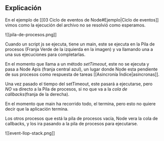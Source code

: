 
## Explicación 

En el ejemplo de [[03 Ciclo de eventos de Node#Ejemplo|Ciclo de eventos]] vimos como la ejecución del archivo no se resolvió como esperamos.

![[pila-de-procesos.png]]

Cuando un script js se ejecuta, tiene un main, este se ejecuta en la Pila de procesos (Franja Verde de la izquierda en la imagen) y va llamando una a una sus ejecuciones para completarlas.

En el momento que llama a un método _setTimeout_, este no se ejecuta y pasa a Node Apis (franja central azul), un lugar donde Node esta pendiente de sus procesos como respuesta de tareas [[Asincronía Índice|asincronas]].

Una vez pasado el tiempo del setTimeout, este pasará a ejecutarse, pero _NO_ va directo a la Pila de procesos, si no que va a la _cola de callbacks_(franja de la derecha).

En el momento que main ha recorrido todo, el termina, pero esto no quiere decir que la aplicación termina.

Los otros procesos que está la pila de procesos vacía, Node vera la cola de callbacks, y los ira pasando a la pila de procesos para ejecutarse.

![[event-llop-stack.png]]